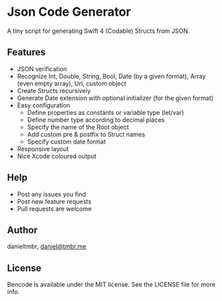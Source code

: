 # Json Code Generator

A tiny script for generating Swift 4 (Codable) Structs from JSON.

## Features

* JSON verification
* Recognize Int, Double, String, Bool, Date (by a given format), Array (even empty array), Url, custom object
* Create Structs recursively
* Generate Date extension with optional initializer (for the given format)
* Easy configuration
    * Define properties as constants or variable type (let/var)
    * Define number type according to decimal places
    * Specify the name of the Root object
    * Add custom pre & postfix to Struct names
    * Specify custom date format
* Responsive layout
* Nice Xcode coloured output

## Help

* Post any issues you find
* Post new feature requests
* Pull requests are welcome

## Author

danieltmbr, daniel@tmbr.me

## License

Bencode is available under the MIT license. See the LICENSE file for more info.
